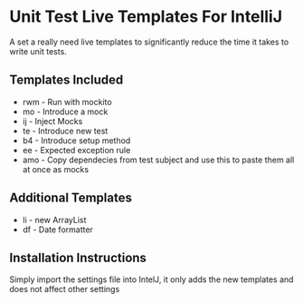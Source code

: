 # Unit Test Live Templates For IntelliJ
A set a really need live templates to significantly reduce the time it takes to write unit tests.

## Templates Included
- rwm - Run with mockito
- mo - Introduce a mock
- ij - Inject Mocks
- te - Introduce new test
- b4 - Introduce setup method
- ee - Expected exception rule
- amo - Copy dependecies from test subject and use this to paste them all at once as mocks

## Additional Templates
- li - new ArrayList
- df - Date formatter

## Installation Instructions
Simply import the settings file into IntelJ, it only adds the new templates and does not affect other settings
